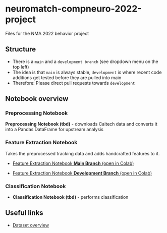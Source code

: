 # neuromatch-compneuro-2022-project
Files for the NMA 2022 behavior project

## Structure 
* There is a `main` and a `development branch` (see dropdown menu on the top left)
* The idea is that `main` is always stable, `development` is where recent code additions get tested before they are pulled into main
* Therefore: Please direct pull requests towards `development`

## Notebook overview

### Preprocessing Notebook
**Preprocessing Notebook (tbd)** - downloads Caltech data and converts it into a Pandas DataFrame for upstream analysis

### Feature Extraction Notebook
Takes the preprocessed tracking data and adds handcrafted features to it.
* [Feature Extraction Notebook **Main Branch** (open in Colab)](https://colab.research.google.com/github/ffvoigt/neuromatch-compneuro-2022-project/blob/main/playground/Feature_Extraction_NM2022_Sfenj1.ipynb) 

* [Feature Extraction Notebook **Development Branch** (open in Colab)](https://colab.research.google.com/github/ffvoigt/neuromatch-compneuro-2022-project/blob/development/playground/Feature_Extraction_NM2022_Sfenj1.ipynb)

### Classification Notebook
* **Classification Notebook (tbd)** - performs classification
 
## Useful links
* [Dataset overview](https://sites.google.com/view/computational-behavior/our-datasets/calms21-dataset)